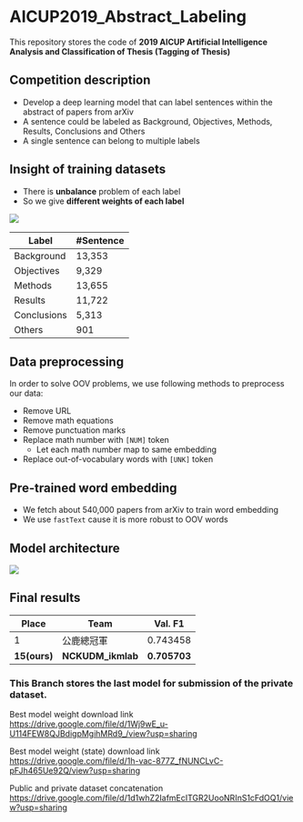 # AICUP2019_Abstract_Labeling
This repository stores the code of **2019 AICUP Artificial Intelligence Analysis and Classification of Thesis (Tagging of Thesis)**
## Competition description
- Develop a deep learning model that can label sentences within the abstract of papers from arXiv
- A sentence could be labeled as Background, Objectives, Methods, Results, Conclusions and Others
- A single sentence can belong to multiple labels

## Insight of training datasets
- There is **unbalance** problem of each label
- So we give **different weights of each label**

![](https://i.imgur.com/wLHEAVz.png)


| Label | #Sentence |
| ----- | --------- |
| Background  | 13,353 |
| Objectives | 9,329 |
| Methods | 13,655 |
| Results | 11,722 |
| Conclusions | 5,313 |
| Others | 901 |

## Data preprocessing
In order to solve OOV problems, we use following methods to preprocess our data:
- Remove URL
- Remove math equations
- Remove punctuation marks
- Replace math number with `[NUM]` token
    - Let each math number map to same embedding
- Replace out-of-vocabulary words with `[UNK]` token

## Pre-trained word embedding
- We fetch about 540,000 papers from arXiv to train word embedding
- We use `fastText` cause it is more robust to OOV words

## Model architecture
![](https://i.imgur.com/qFyFrZn.png)

## Final results



| Place | Team          | Val. F1  |
| ----- | ------------- |:--------:|
| 1     | 公鹿總冠軍    | 0.743458 |
| **15(ours)**    | **NCKUDM_ikmlab** | **0.705703** |




### This Branch stores the last model for submission of the private dataset.
Best model weight download link <br />
https://drive.google.com/file/d/1Wj9wE_u-U114FEW8QJBdigpMgihMRd9_/view?usp=sharing

Best model weight (state) download link <br />
https://drive.google.com/file/d/1h-vac-877Z_fNUNCLvC-pFJh465Ue92Q/view?usp=sharing

Public and private dataset concatenation <br />
https://drive.google.com/file/d/1d1whZ2IafmEcITGR2UooNRInS1cFdOQ1/view?usp=sharing
